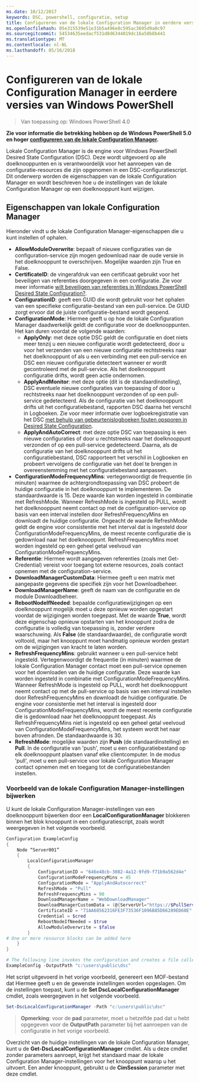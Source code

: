 ```yaml
---
ms.date: 10/12/2017
keywords: DSC, powershell, configuratie, setup
title: Configureren van de lokale Configuration Manager in eerdere versies van Windows PowerShell
ms.openlocfilehash: 05e315539e51e31b5a496e8c595ac3695d9a0c97
ms.sourcegitcommit: 54534635eedacf531d8d6344019dc16a50b8b441
ms.translationtype: MT
ms.contentlocale: nl-NL
ms.lasthandoff: 05/16/2018
---
```

# <a name="configuring-the-local-configuration-manager-in-previous-versions-of-windows-powershell"></a>Configureren van de lokale Configuration Manager in eerdere versies van Windows PowerShell

>Van toepassing op: Windows PowerShell 4.0

**Zie voor informatie die betrekking hebben op de Windows PowerShell 5.0 en hoger [configureren van de lokale Configuration Manager](metaConfig.md).**

Lokale Configuration Manager is de engine voor Windows PowerShell Desired State Configuration (DSC).
Deze wordt uitgevoerd op alle doelknooppunten en is verantwoordelijk voor het aanroepen van de configuratie-resources die zijn opgenomen in een DSC-configuratiescript.
Dit onderwerp worden de eigenschappen van de lokale Configuration Manager en wordt beschreven hoe u de instellingen van de lokale Configuration Manager op een doelknooppunt kunt wijzigen.

## <a name="local-configuration-manager-properties"></a>Eigenschappen van lokale Configuration Manager

Hieronder vindt u de lokale Configuration Manager-eigenschappen die u kunt instellen of ophalen.

- **AllowModuleOverwrite**: bepaalt of nieuwe configuraties van de configuration-service zijn mogen gedownload naar de oude versie in het doelknooppunt te overschrijven. Mogelijke waarden zijn True en False.
- **CertificateID**: de vingerafdruk van een certificaat gebruikt voor het beveiligen van referenties doorgegeven in een configuratie. Zie voor meer informatie [wilt beveiligen van referenties in Windows PowerShell Desired State Configuration?](http://blogs.msdn.com/b/powershell/archive/2014/01/31/want-to-secure-credentials-in-windows-powershell-desired-state-configuration.aspx).
- **ConfigurationID**: geeft een GUID die wordt gebruikt voor het ophalen van een specifieke configuratie-bestand van een pull-service. De GUID zorgt ervoor dat de juiste configuratie-bestand wordt geopend.
- **ConfigurationMode**: Hiermee geeft u op hoe de lokale Configuration Manager daadwerkelijk geldt de configuratie voor de doelknooppunten. Het kan duren voordat de volgende waarden:
  - **ApplyOnly**: met deze optie DSC geldt de configuratie en doet niets meer tenzij u een nieuwe configuratie wordt gedetecteerd, door u voor het verzenden van een nieuwe configuratie rechtstreeks naar het doelknooppunt of als u een verbinding met een pull-service en DSC een nieuwe configuratie detecteert wanneer er wordt gecontroleerd met de pull-service. Als het doelknooppunt configuratie drifts, wordt geen actie ondernomen.
  - **ApplyAndMonitor**: met deze optie (dit is de standaardinstelling), DSC eventuele nieuwe configuraties van toepassing of door u rechtstreeks naar het doelknooppunt verzonden of op een pull-service gedetecteerd. Als de configuratie van het doelknooppunt drifts uit het configuratiebestand, rapporten DSC daarna het verschil in Logboeken. Zie voor meer informatie over logboekregistratie van het DSC [met behulp van gebeurtenislogboeken fouten opsporen in Desired State Configuration](http://blogs.msdn.com/b/powershell/archive/2014/01/03/using-event-logs-to-diagnose-errors-in-desired-state-configuration.aspx).
  - **ApplyAndAutoCorrect**: met deze optie DSC van toepassing is een nieuwe configuraties of door u rechtstreeks naar het doelknooppunt verzonden of op een pull-service gedetecteerd. Daarna, als de configuratie van het doelknooppunt drifts uit het configuratiebestand, DSC rapporteert het verschil in Logboeken en probeert vervolgens de configuratie van het doel te brengen in overeenstemming met het configuratiebestand aanpassen.
- **ConfigurationModeFrequencyMins**: vertegenwoordigt de frequentie (in minuten) waarmee de achtergrondtoepassing van DSC probeert de huidige configuratie in het doelknooppunt te implementeren. De standaardwaarde is 15. Deze waarde kan worden ingesteld in combinatie met RefreshMode. Wanneer RefreshMode is ingesteld op PULL, wordt het doelknooppunt neemt contact op met de configuration-service op basis van een interval instellen door RefreshFrequencyMins en downloadt de huidige configuratie. Ongeacht de waarde RefreshMode geldt de engine voor consistentie met het interval dat is ingesteld door ConfigurationModeFrequencyMins, de meest recente configuratie die is gedownload naar het doelknooppunt. RefreshFrequencyMins moet worden ingesteld op een geheel getal veelvoud van ConfigurationModeFrequencyMins.
- **Referentie**: Hiermee wordt aangegeven referenties (zoals met Get-Credential) vereist voor toegang tot externe resources, zoals contact opnemen met de configuration-service.
- **DownloadManagerCustomData**: Hiermee geeft u een matrix met aangepaste gegevens die specifiek zijn voor het Downloadbeheer.
- **DownloadManagerName**: geeft de naam van de configuratie en de module Downloadbeheer.
- **RebootNodeIfNeeded**: bepaalde configuratiewijzigingen op een doelknooppunt mogelijk moet u deze opnieuw worden opgestart voordat de wijzigingen worden toegepast. Met de waarde **True**, wordt deze eigenschap opnieuw opstarten van het knooppunt zodra de configuratie is volledig van toepassing is, zonder verdere waarschuwing. Als **False** (de standaardwaarde), de configuratie wordt voltooid, maar het knooppunt moet handmatig opnieuw worden gestart om de wijzigingen van kracht te laten worden.
- **RefreshFrequencyMins**: gebruikt wanneer u een pull-service hebt ingesteld. Vertegenwoordigt de frequentie (in minuten) waarmee de lokale Configuration Manager contact moet een pull-service opnemen voor het downloaden van de huidige configuratie. Deze waarde kan worden ingesteld in combinatie met ConfigurationModeFrequencyMins. Wanneer RefreshMode is ingesteld op PULL, wordt het doelknooppunt neemt contact op met de pull-service op basis van een interval instellen door RefreshFrequencyMins en downloadt de huidige configuratie. De engine voor consistentie met het interval is ingesteld door ConfigurationModeFrequencyMins, wordt de meest recente configuratie die is gedownload naar het doelknooppunt toegepast. Als RefreshFrequencyMins niet is ingesteld op een geheel getal veelvoud van ConfigurationModeFrequencyMins, het systeem wordt het naar boven afronden. De standaardwaarde is 30.
- **RefreshMode**: mogelijke waarden zijn **Push** (de standaardinstelling) en **Pull**. In de configuratie van 'push', moet u een configuratiebestand op elk doelknooppunt plaatsen vanaf elke clientcomputer. In de modus 'pull', moet u een pull-service voor lokale Configuration Manager contact opnemen met en toegang tot de configuratiebestanden instellen.

### <a name="example-of-updating-local-configuration-manager-settings"></a>Voorbeeld van de lokale Configuration Manager-instellingen bijwerken

U kunt de lokale Configuration Manager-instellingen van een doelknooppunt bijwerken door een **LocalConfigurationManager** blokkeren binnen het blok knooppunt in een configuratiescript, zoals wordt weergegeven in het volgende voorbeeld.

```powershell
Configuration ExampleConfig
{
    Node “Server001”
    {
        LocalConfigurationManager
        {
            ConfigurationID = "646e48cb-3082-4a12-9fd9-f71b9a562d4e"
            ConfigurationModeFrequencyMins = 45
            ConfigurationMode = "ApplyAndAutocorrect"
            RefreshMode = "Pull"
            RefreshFrequencyMins = 90
            DownloadManagerName = "WebDownloadManager"
            DownloadManagerCustomData = (@{ServerUrl="https://$PullService/psdscpullserver.svc"})
            CertificateID = "71AA68562316FE3F73536F1096B85D66289ED60E"
            Credential = $cred
            RebootNodeIfNeeded = $true
            AllowModuleOverwrite = $false
        }
# One or more resource blocks can be added here
    }
}

# The following line invokes the configuration and creates a file called Server001.meta.mof at the specified path
ExampleConfig -OutputPath "c:\users\public\dsc"
```

Het script uitgevoerd in het vorige voorbeeld, genereert een MOF-bestand dat Hiermee geeft u en de gewenste instellingen worden opgeslagen.
Om de instellingen toepast, kunt u de **Set DscLocalConfigurationManager** cmdlet, zoals weergegeven in het volgende voorbeeld.

```powershell
Set-DscLocalConfigurationManager -Path "c:\users\public\dsc"
```

> **Opmerking**: voor de **pad** parameter, moet u hetzelfde pad dat u hebt opgegeven voor de **OutputPath** parameter bij het aanroepen van de configuratie in het vorige voorbeeld.

Overzicht van de huidige instellingen van de lokale Configuration Manager, kunt u de **Get-DscLocalConfigurationManager** cmdlet.
Als u deze cmdlet zonder parameters aanroept, krijgt het standaard maar de lokale Configuration Manager-instellingen voor het knooppunt waarop u het uitvoert.
Een ander knooppunt, gebruikt u de **CimSession** parameter met deze cmdlet.